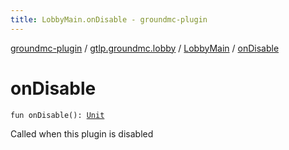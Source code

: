 ```yaml
---
title: LobbyMain.onDisable - groundmc-plugin
---
```


[groundmc-plugin](../../index.html) / [gtlp.groundmc.lobby](../index.html) / [LobbyMain](index.html) / [onDisable](.)

# onDisable

`fun onDisable(): `[`Unit`](https://kotlinlang.org/api/latest/jvm/stdlib/kotlin/-unit/index.html)

Called when this plugin is disabled

